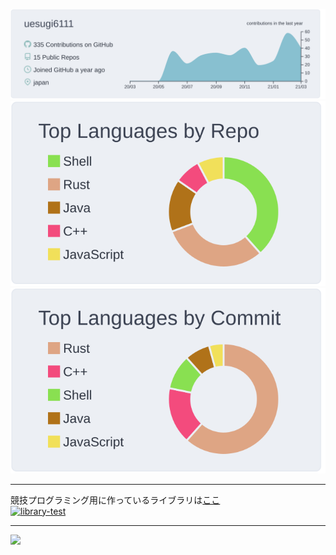 [![](https://raw.githubusercontent.com/uesugi6111/uesugi6111/master/profile-summary-card-output/nord_bright/0-profile-details.svg)](https://github.com/vn7n24fzkq/github-profile-summary-cards)
[![](https://raw.githubusercontent.com/uesugi6111/uesugi6111/master/profile-summary-card-output/nord_bright/1-repos-per-language.svg)](https://github.com/vn7n24fzkq/github-profile-summary-cards)
[![](https://raw.githubusercontent.com/uesugi6111/uesugi6111/master/profile-summary-card-output/nord_bright/2-most-commit-language.svg)](https://github.com/vn7n24fzkq/github-profile-summary-cards)
***
競技プログラミング用に作っているライブラリは[ここ](https://github.com/uesugi6111/competitive-library)  
[![library-test](https://github.com/uesugi6111/competitive-library/actions/workflows/rust.yml/badge.svg)](https://github.com/uesugi6111/competitive-library/actions/workflows/rust.yml)  

***
![](https://komarev.com/ghpvc/?username=uesugi6111&color=green)

<!--
**uesugi6111/uesugi6111** is a ✨ _special_ ✨ repository because its `README.md` (this file) appears on your GitHub profile.

Here are some ideas to get you started:

- 🔭 I’m currently working on ...
- 🌱 I’m currently learning ...
- 👯 I’m looking to collaborate on ...
- 🤔 I’m looking for help with ...
- 💬 Ask me about ...
- 📫 How to reach me: ...
- 😄 Pronouns: ...
- ⚡ Fun fact: ...
-->

